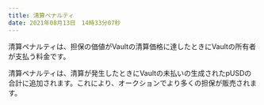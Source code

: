 ```yaml
---
title: 清算ペナルティ
date: 2021年08月13日　14時33分07秒
---
```


清算ペナルティは、担保の価値がVaultの清算価格に達したときにVaultの所有者が支払う料金です。

清算ペナルティは、清算が発生したときにVaultの未払いの生成されたpUSDの合計に追加されます。これにより、オークションでより多くの担保が販売されます。

